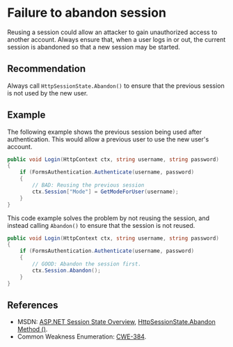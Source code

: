 # Failure to abandon session
Reusing a session could allow an attacker to gain unauthorized access to another account. Always ensure that, when a user logs in or out, the current session is abandoned so that a new session may be started.


## Recommendation
Always call `HttpSessionState.Abandon()` to ensure that the previous session is not used by the new user.


## Example
The following example shows the previous session being used after authentication. This would allow a previous user to use the new user's account.


```csharp
public void Login(HttpContext ctx, string username, string password)
{
    if (FormsAuthentication.Authenticate(username, password)
    {
        // BAD: Reusing the previous session
        ctx.Session["Mode"] = GetModeForUser(username);
    }
}

```
This code example solves the problem by not reusing the session, and instead calling `Abandon()` to ensure that the session is not reused.


```csharp
public void Login(HttpContext ctx, string username, string password)
{
    if (FormsAuthentication.Authenticate(username, password)
    {
        // GOOD: Abandon the session first.
        ctx.Session.Abandon();
    }
}

```

## References
* MSDN: [ASP.NET Session State Overview](https://msdn.microsoft.com/en-us/library/ms178581.aspx), [HttpSessionState.Abandon Method ()](https://msdn.microsoft.com/en-us/library/system.web.sessionstate.httpsessionstate.abandon(v=vs.110).aspx).
* Common Weakness Enumeration: [CWE-384](https://cwe.mitre.org/data/definitions/384.html).
